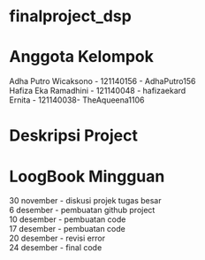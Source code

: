 # finalproject_dsp
# Anggota Kelompok
Adha Putro Wicaksono - 121140156 - AdhaPutro156  
Hafiza Eka Ramadhini - 121140048 - hafizaekard  
Ernita - 121140038- TheAqueena1106  

# Deskripsi Project

# LoogBook Mingguan
30 november - diskusi projek tugas besar   
6 desember - pembuatan github project  
10 desember - pembuatan code   
17 desember - pembuatan code   
20 desember - revisi error   
24 desember - final code   
